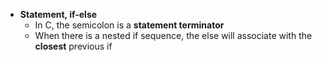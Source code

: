 - **Statement, if-else**
  - In C, the semicolon is a **statement terminator**
  - When there is a nested if sequence, the else will associate with the **closest** previous if
  
